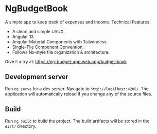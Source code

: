 # NgBudgetBook

A simple app to keep track of expenses and income.
Technical Features:
- A clean and simple UI/UX.
- Angular 13.
- Angular Material Components with Tailwindcss.
- Single-File Component Convention.
- Follows Nx-style file organization & architecture.

Give it a try at: https://ng-budget-app.web.app/budget-book

## Development server

Run `ng serve` for a dev server. Navigate to `http://localhost:4200/`. The application will automatically reload if you change any of the source files.

## Build

Run `ng build` to build the project. The build artifacts will be stored in the `dist/` directory.

